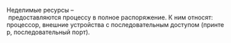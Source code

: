 Неделимые ресурсы – предоставляются процессу в полное распоряжение.
К ним относят: процессор, внешние устройства с последовательным доступом (принтер, последовательный порт).